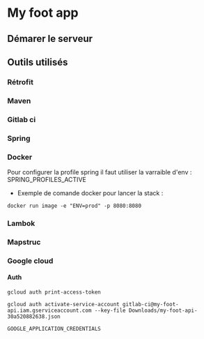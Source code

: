 # My foot app

## Démarer le serveur

## Outils utilisés

### Rétrofit

### Maven

### Gitlab ci

### Spring

### Docker 

Pour configurer la profile spring il faut utiliser la varraible d'env : SPRING_PROFILES_ACTIVE

* Exemple de comande docker pour lancer la stack :

`docker run image -e "ENV=prod" -p 8080:8080`

### Lambok

### Mapstruc


### Google cloud 

#### Auth

`gcloud auth print-access-token`

`gcloud auth activate-service-account gitlab-ci@my-foot-api.iam.gserviceaccount.com --key-file Downloads/my-foot-api-30a520882638.json`

`GOOGLE_APPLICATION_CREDENTIALS`
